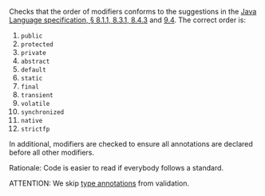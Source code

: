 Checks that the order of modifiers conforms to the suggestions in the
[Java Language specification, § 8.1.1, 8.3.1,
8.4.3](https://docs.oracle.com/javase/specs/jls/se11/html/jls-8.html)
and
[9.4](https://docs.oracle.com/javase/specs/jls/se11/html/jls-9.html).
The correct order is:

1.  `public`
2.  `protected`
3.  `private`
4.  `abstract`
5.  `default`
6.  `static`
7.  `final`
8.  `transient`
9.  `volatile`
10. `synchronized`
11. `native`
12. `strictfp`

In additional, modifiers are checked to ensure all annotations are
declared before all other modifiers.

Rationale: Code is easier to read if everybody follows a standard.

ATTENTION: We skip [type
annotations](https://www.oracle.com/technical-resources/articles/java/ma14-architect-annotations.html)
from validation.